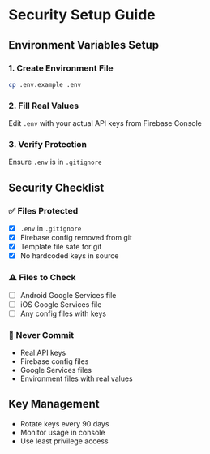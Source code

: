 # Security Setup Guide

## Environment Variables Setup

### 1. Create Environment File
```bash
cp .env.example .env
```

### 2. Fill Real Values
Edit `.env` with your actual API keys from Firebase Console

### 3. Verify Protection
Ensure `.env` is in `.gitignore`

## Security Checklist

### ✅ Files Protected
- [x] `.env` in `.gitignore`
- [x] Firebase config removed from git
- [x] Template file safe for git
- [x] No hardcoded keys in source

### ⚠️ Files to Check
- [ ] Android Google Services file
- [ ] iOS Google Services file
- [ ] Any config files with keys

### 🚨 Never Commit
- Real API keys
- Firebase config files
- Google Services files
- Environment files with real values

## Key Management
- Rotate keys every 90 days
- Monitor usage in console
- Use least privilege access